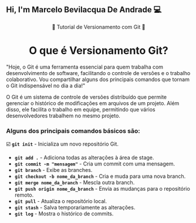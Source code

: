 ## Hi, I'm Marcelo Bevilacqua De Andrade 💻

<p align="center"> 📜 Tutorial de Versionamento com Git 📜 </p>

<h1 align="center"> O que é <strong>Versionamento Git?</strong> </h1>

<p>"Hoje, o Git é uma ferramenta essencial para quem trabalha com desenvolvimento de software, facilitando o controle de versões e o trabalho colaborativo. Vou compartilhar alguns dos principais comandos que tornam o Git indispensável no dia a dia!"</p>

<p>O Git é um sistema de controle de versões distribuído que permite gerenciar o histórico de modificações em arquivos de um projeto. Além disso, ele facilita o trabalho em equipe, permitindo que vários desenvolvedores trabalhem no mesmo projeto.</p>

### Alguns dos principais comandos básicos são:

☑️ **`git init`** - Inicializa um novo repositório Git.
- **`git add .`** - Adiciona todas as alterações à área de stage.
- **`git commit -m "mensagem"`** - Cria um commit com uma mensagem.
- **`git branch`** - Exibe as branches.
- **`git checkout -b nome_da_branch`** - Cria e muda para uma nova branch.
- **`git merge nome_da_branch`** - Mescla outra branch.
- **`git push origin nome_da_branch`** - Envia as mudanças para o repositório remoto.
- **`git pull`** - Atualiza o repositório local.
- **`git stash`** - Salva temporariamente as alterações.
- **`git log`** - Mostra o histórico de commits.
